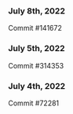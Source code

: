 ### July 8th, 2022

Commit #141672

### July 5th, 2022

Commit #314353


### July 4th, 2022

Commit #72281
